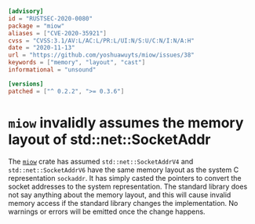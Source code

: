 ```toml
[advisory]
id = "RUSTSEC-2020-0080"
package = "miow"
aliases = ["CVE-2020-35921"]
cvss = "CVSS:3.1/AV:L/AC:L/PR:L/UI:N/S:U/C:N/I:N/A:H"
date = "2020-11-13"
url = "https://github.com/yoshuawuyts/miow/issues/38"
keywords = ["memory", "layout", "cast"]
informational = "unsound"

[versions]
patched = ["^ 0.2.2", ">= 0.3.6"]
```

# `miow` invalidly assumes the memory layout of std::net::SocketAddr

The [`miow`](https://crates.io/crates/miow) crate has assumed `std::net::SocketAddrV4`
and `std::net::SocketAddrV6` have the same memory layout as the system C representation
`sockaddr`. It has simply casted the pointers to convert the socket addresses to the
system representation. The standard library does not say anything about the memory
layout, and this will cause invalid memory access if the standard library
changes the implementation. No warnings or errors will be emitted once the
change happens.
